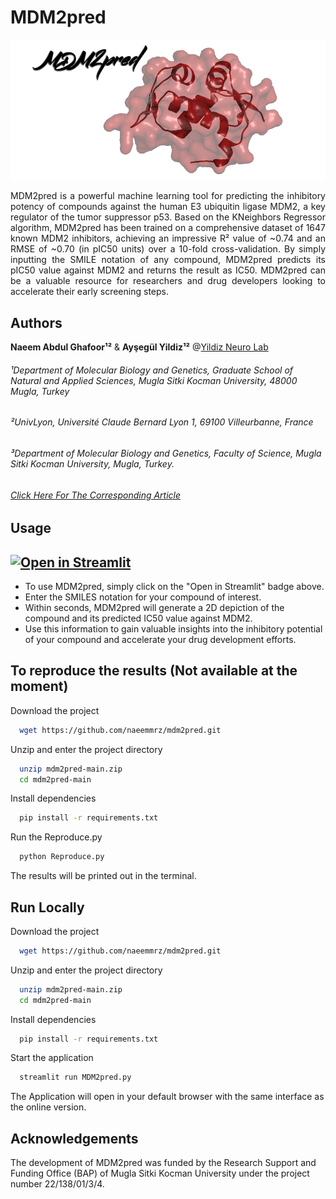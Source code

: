 # MDM2pred

![Logo](https://github.com/naeemmrz/mdm2pred/blob/main/logo.png?raw=true)

<div style="text-align: justify"> 
MDM2pred is a powerful machine learning tool for predicting the inhibitory potency of compounds against the human E3 ubiquitin ligase MDM2, a key regulator of the tumor suppressor p53. Based on the KNeighbors Regressor algorithm, MDM2pred has been trained on a comprehensive dataset of 1647 known MDM2 inhibitors, achieving an impressive R² value of ~0.74 and an RMSE of ~0.70 (in pIC50 units) over a 10-fold cross-validation. By simply inputting the SMILE notation of any compound, MDM2pred  predicts its pIC50 value against MDM2 and returns the result as IC50. MDM2pred can be a valuable resource for researchers and drug developers looking to accelerate their early screening steps.
</div>


## Authors
**Naeem Abdul Ghafoor¹²** & **Ayşegül Yildiz¹²** @[Yildiz Neuro Lab](https://ynlab.mu.edu.tr/en)
###### ¹Department of Molecular Biology and Genetics, Graduate School of Natural and Applied Sciences, Mugla Sitki Kocman University, 48000 Mugla, Turkey
###### ²UnivLyon, Université Claude Bernard Lyon 1, 69100 Villeurbanne, France
###### ³Department of Molecular Biology and Genetics, Faculty of Science, Mugla Sitki Kocman University, Mugla, Turkey.
###### [Click Here For The Corresponding Article](https://)


## Usage
## [![Open in Streamlit](https://static.streamlit.io/badges/streamlit_badge_black_white.svg)](https://ynlab-mdm2pred.streamlit.app/)
- To use MDM2pred, simply click on the "Open in Streamlit" badge above.
- Enter the SMILES notation for your compound of interest.
- Within seconds, MDM2pred will generate a 2D depiction of the compound and its predicted IC50 value against MDM2.
- Use this information to gain valuable insights into the inhibitory potential of your compound and accelerate your drug development efforts.
  
  
## To reproduce the results (Not available at the moment)
Download the project

```bash
  wget https://github.com/naeemmrz/mdm2pred.git
```

Unzip and enter the project directory

```bash
  unzip mdm2pred-main.zip
  cd mdm2pred-main
```

Install dependencies

```bash
  pip install -r requirements.txt
```

Run the Reproduce.py

```bash
  python Reproduce.py
```

The results will be printed out in the terminal.


## Run Locally
Download the project

```bash
  wget https://github.com/naeemmrz/mdm2pred.git
```

Unzip and enter the project directory

```bash
  unzip mdm2pred-main.zip
  cd mdm2pred-main
```

Install dependencies

```bash
  pip install -r requirements.txt
```

Start the application

```bash
  streamlit run MDM2pred.py
```

The Application will open in your default browser with the same interface as the online version.


## Acknowledgements
The development of MDM2pred was funded by the Research Support and Funding Office (BAP) of Mugla Sitki Kocman University under the project number 22/138/01/3/4.
